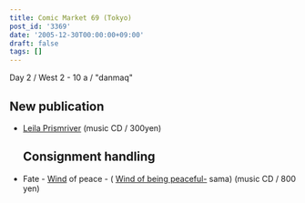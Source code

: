 ```yaml
---
title: Comic Market 69 (Tokyo)
post_id: '3369'
date: '2005-12-30T00:00:00+09:00'
draft: false
tags: []
---
```


Day 2 / West 2 - 10 a / "danmaq"

## New publication

*   [Leila Prismriver](/!/leila/) (music CD / 300yen)
    
    ## Consignment handling
    

*   Fate - [Wind](http://wpor-ram.info/) of peace - ( [Wind of being peaceful-](http://wpor-ram.info/) sama) (music CD / 800 yen)